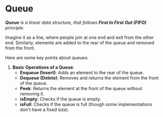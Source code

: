 # Queue

_**Queue** is a linear data structure, that follows **First In First Out (FIFO)** principle._

Imagine it as a line, where people join at one end and exit from the other end. Similarly, elements are added to the rear of the queue and removed from the front.

Here are some key points about queues:
1. **Basic Operations of a Queue**:
    - **Enqueue (Insert)**: Adds an element to the rear of the queue.
    - **Dequeue (Delete)**: Removes and returns the element from the front of the queue.
    - **Peek**: Returns the element at the front of the queue without removing it.
    - **isEmpty**: Checks if the queue is empty.
    - **isFull**: Checks if the queue is full (though some implementations don't have a fixed size).
